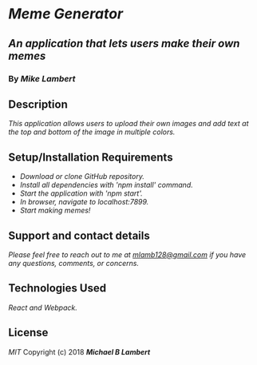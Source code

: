 # _Meme Generator_

## _An application that lets users make their own memes_

### By _**Mike Lambert**_

## Description

_This application allows users to upload their own images and add text at the top and bottom of the image in multiple colors._

## Setup/Installation Requirements

* _Download or clone GitHub repository._
* _Install all dependencies with 'npm install' command._
* _Start the application with 'npm start'._
* _In browser, navigate to localhost:7899._
* _Start making memes!_

## Support and contact details

_Please feel free to reach out to me at mlamb128@gmail.com if you have any questions, comments, or concerns._

## Technologies Used

_React and Webpack._

## License

*MIT*
Copyright (c) 2018 **_Michael B Lambert_**